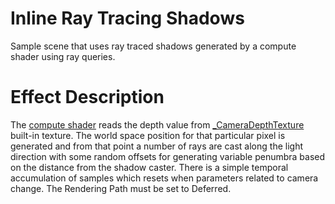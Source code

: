 # Inline Ray Tracing Shadows
Sample scene that uses ray traced shadows generated by a compute shader using ray queries. 

# Effect Description
The  [compute shader](Assets/RayTracingShadows/ComputeShaderRayQuery.compute) reads the depth value from [_CameraDepthTexture](https://docs.unity3d.com/Manual/SL-CameraDepthTexture.html) built-in texture. The world space position for that particular pixel is generated and from that point a number of rays are cast along the light direction with some random offsets for generating variable penumbra based on the distance from the shadow caster.
There is a simple temporal accumulation of samples which resets when parameters related to camera change.
The Rendering Path must be set to Deferred.

